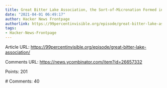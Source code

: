 ```yaml
---
title: Great Bitter Lake Association, the Sort-of-Micronation Formed in the Suez Canal
date: "2021-04-01 06:49:17"
author: Hacker News Frontpage
authorlink: https://99percentinvisible.org/episode/great-bitter-lake-association/
tags:
- Hacker-News-Frontpage
---
```


<p>Article URL: <a href="https://99percentinvisible.org/episode/great-bitter-lake-association/">https://99percentinvisible.org/episode/great-bitter-lake-association/</a></p>
<p>Comments URL: <a href="https://news.ycombinator.com/item?id=26657332">https://news.ycombinator.com/item?id=26657332</a></p>
<p>Points: 201</p>
<p># Comments: 40</p>
